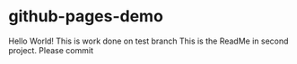 # github-pages-demo
Hello World!
This is work done on test branch
This is the ReadMe in second project. Please commit 